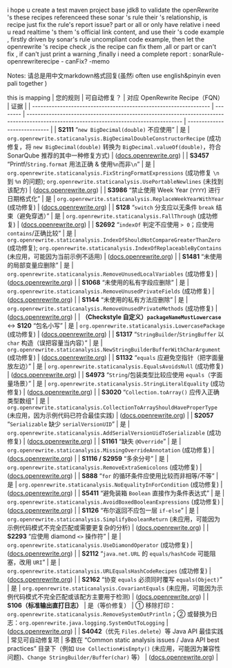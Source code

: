 i hope u create a test maven project base jdk8 
to validate the openRewrite 's these recipes referenceed these sonar 's rule
their 's relationship, is recipe just fix the rule's report issue? part or all or only have relative 
i need u read realtime 's them 's official link content, and use their 's code example ,
firstly driven by sonar's rule uncompliant code example, then let the openrewrite 's recipe check ,is the recipe
can fix them ,all or part or can't fix ,  if can't just print a warning ,finally i need a complete report : sonarRule-openrewriterecipe - canFix? -memo

Notes: 请总是用中文markdown格式回复(虽然i often use english&pinyin even pali together )  

this is mapping 
| 您的规则                                                             | 可自动修复？   | 对应 OpenRewrite Recipe（FQN）                                                                                                             | 证据                           |
| ---------------------------------------------------------------- | -------- | -------------------------------------------------------------------------------------------------------------------------------------- | ---------------------------- |
| **S2111** “`new BigDecimal(double)` 不应使用” | 是 | `org.openrewrite.staticanalysis.BigDecimalDoubleConstructorRecipe` (成功修复，将 `new BigDecimal(double)` 转换为 `BigDecimal.valueOf(double)`，符合 SonarQube 推荐的其中一种修复方式) | ([docs.openrewrite.org][1]) |
| **S3457** “Printf/`String.format` 用法正确 & 使用`%n`而非`\n`” | 是 | `org.openrewrite.staticanalysis.FixStringFormatExpressions` (成功修复 `\n` 到 `%n` 的问题); `org.openrewrite.staticanalysis.UsePortableNewlines` (未找到该配方) | ([docs.openrewrite.org][2]) |
| **S3986** “禁止使用 Week Year (`YYYY`) 进行日期格式化” | 是 | `org.openrewrite.staticanalysis.ReplaceWeekYearWithYear` (成功修复) | ([docs.openrewrite.org][3]) |
| **S128** “`switch` 分支应以无条件 `break` 结束（避免穿透）” | 是 | `org.openrewrite.staticanalysis.FallThrough` (成功修复) | ([docs.openrewrite.org][4]) |
| **S2692** “`indexOf` 判定不应使用 `> 0`；应使用 `contains`/正确比较” | 是 | `org.openrewrite.staticanalysis.IndexOfShouldNotCompareGreaterThanZero` (成功修复); `org.openrewrite.staticanalysis.IndexOfReplaceableByContains` (未应用，可能因为当前示例不适用) | ([docs.openrewrite.org][5]) |
| **S1481** “未使用的局部变量应删除” | 是 | `org.openrewrite.staticanalysis.RemoveUnusedLocalVariables` (成功修复) | ([docs.openrewrite.org][6]) |
| **S1068** “未使用的私有字段应删除” | 是 | `org.openrewrite.staticanalysis.RemoveUnusedPrivateFields` (成功修复) | ([docs.openrewrite.org][7]) |
| **S1144** “未使用的私有方法应删除” | 是 | `org.openrewrite.staticanalysis.RemoveUnusedPrivateMethods` (成功修复) | ([docs.openrewrite.org][8]) |
| **（Checkstyle 自定义）`packageNameMustLowercase`** ↔ **S120** “包名小写” | 是 | `org.openrewrite.staticanalysis.LowercasePackage` (成功修复) | ([docs.openrewrite.org][9]) |
| **S1317** “`StringBuilder`/`StringBuffer` 以 `char` 构造（误把容量当内容）” | 是 | `org.openrewrite.staticanalysis.NewStringBuilderBufferWithCharArgument` (成功修复) | ([docs.openrewrite.org][10]) |
| **S1132** “`equals` 应避免空指针（把字面量放左边）” | 是 | `org.openrewrite.staticanalysis.EqualsAvoidsNull` (成功修复) | ([docs.openrewrite.org][11]) |
| **S4973** “`String`/包装类型比较应使用 `equals`（字面量场景）” | 是 | `org.openrewrite.staticanalysis.StringLiteralEquality` (成功修复) | ([docs.openrewrite.org][12]) |
| **S3020** “`Collection.toArray()` 应传入正确类型数组” | 是 | `org.openrewrite.staticanalysis.CollectionToArrayShouldHaveProperType` (未应用，因为示例代码已符合最佳实践) | ([docs.openrewrite.org][13]) |
| **S2057** “`Serializable` 缺少 `serialVersionUID`” | 是 | `org.openrewrite.staticanalysis.AddSerialVersionUidToSerializable` (成功修复) | ([docs.openrewrite.org][14]) |
| **S1161** “缺失 `@Override`” | 是 | `org.openrewrite.staticanalysis.MissingOverrideAnnotation` (成功修复) | ([docs.openrewrite.org][15]) |
| **S1116 / S2959** “多余分号” | 是 | `org.openrewrite.staticanalysis.RemoveExtraSemicolons` (成功修复) | ([docs.openrewrite.org][16]) |
| **S888** “`for` 的循环条件应使用比较而非相等/不等” | 是 | `org.openrewrite.staticanalysis.NoEqualityInForCondition` (成功修复) | ([docs.openrewrite.org][17]) |
| **S5411** “避免装箱 `Boolean` 直接作为条件表达式” | 是 | `org.openrewrite.staticanalysis.AvoidBoxedBooleanExpressions` (成功修复) | ([docs.openrewrite.org][18]) |
| **S1126** “布尔返回不应包一层 `if-else`” | 是 | `org.openrewrite.staticanalysis.SimplifyBooleanReturn` (未应用，可能因为示例代码模式不完全匹配或需要更复杂的分析) | ([docs.openrewrite.org][19]) |
| **S2293** “应使用 diamond `<>` 操作符” | 是 | `org.openrewrite.staticanalysis.UseDiamondOperator` (成功修复) | ([docs.openrewrite.org][20]) |
| **S2112** “`java.net.URL` 的 `equals/hashCode` 可能阻塞，改用 `URI`” | 是 | `org.openrewrite.staticanalysis.URLEqualsHashCodeRecipes` (成功修复) | ([docs.openrewrite.org][21]) |
| **S2162** “协变 `equals` 必须同时覆写 `equals(Object)`” | 是 | `org.openrewrite.staticanalysis.CovariantEquals` (未应用，可能因为示例代码模式不完全匹配或该配方主要用于检测) | ([docs.openrewrite.org][22]) |
| **S106（标准输出直打日志）**                                               | 是（等价修复）  | ① 移除打印：`org.openrewrite.staticanalysis.RemoveSystemOutPrintln`；② 或替换为日志：`org.openrewrite.java.logging.SystemOutToLogging`              | ([docs.openrewrite.org][23]) |
| **S4042**（优先 `Files.delete`）等 Java API 最佳实践 | 常见可自动修复项 | 多数在 “Common static analysis issues / Java API best practices” 目录下（例如 `Use Collection#isEmpty()` (未应用，可能因为兼容性问题)、`Change StringBuilder/Buffer(char)` 等） | ([docs.openrewrite.org][24]) |

[1]: https://docs.openrewrite.org/recipes/staticanalysis/bigdecimalroundingconstantstoenums?utm_source=chatgpt.com "BigDecimal rounding constants to RoundingMode enums"
[2]: https://docs.openrewrite.org/recipes/staticanalysis/fixstringformatexpressions?utm_source=chatgpt.com "Fix String#format and String#formatted expressions"
[3]: https://docs.openrewrite.org/recipes/staticanalysis/replaceweekyearwithyear?utm_source=chatgpt.com "Week Year (YYYY) should not be used for date formatting"
[4]: https://docs.openrewrite.org/recipes/staticanalysis/fallthrough?utm_source=chatgpt.com "Fall through | OpenRewrite Docs"
[5]: https://docs.openrewrite.org/recipes/staticanalysis/indexofreplaceablebycontains?utm_source=chatgpt.com "indexOf() replaceable by contains()"
[6]: https://docs.openrewrite.org/recipes/staticanalysis/removeunusedlocalvariables?utm_source=chatgpt.com "Remove unused local variables | OpenRewrite Docs"
[7]: https://docs.openrewrite.org/recipes/staticanalysis/removeunusedprivatefields?utm_source=chatgpt.com "Remove unused private fields"
[8]: https://docs.openrewrite.org/recipes/staticanalysis/removeunusedprivatemethods?utm_source=chatgpt.com "Remove unused private methods"
[9]: https://docs.openrewrite.org/recipes/staticanalysis/lowercasepackage?utm_source=chatgpt.com "Rename packages to lowercase"
[10]: https://docs.openrewrite.org/recipes/staticanalysis/newstringbuilderbufferwithcharargument?utm_source=chatgpt.com "Change StringBuilder and StringBuffer character ..."
[11]: https://docs.openrewrite.org/recipes/staticanalysis/equalsavoidsnull?utm_source=chatgpt.com "Equals avoids null | OpenRewrite Docs"
[12]: https://docs.openrewrite.org/recipes/staticanalysis/stringliteralequality?utm_source=chatgpt.com "Use String.equals() on String literals"
[13]: https://docs.openrewrite.org/recipes/staticanalysis/collectiontoarrayshouldhavepropertype?utm_source=chatgpt.com "'Collection.toArray()' should be passed an array of the proper type"
[14]: https://docs.openrewrite.org/recipes/staticanalysis/addserialversionuidtoserializable?utm_source=chatgpt.com "Add serialVersionUID to a Serializable class when missing"
[15]: https://docs.openrewrite.org/recipes/staticanalysis/missingoverrideannotation?utm_source=chatgpt.com "Add missing @Override to overriding and implementing ..."
[16]: https://docs.openrewrite.org/recipes/staticanalysis/removeextrasemicolons?utm_source=chatgpt.com "Remove extra semicolons"
[17]: https://docs.openrewrite.org/recipes/staticanalysis/noequalityinforcondition?utm_source=chatgpt.com "Use comparison rather than equality checks in for conditions"
[18]: https://docs.openrewrite.org/recipes/staticanalysis/avoidboxedbooleanexpressions?utm_source=chatgpt.com "Avoid boxed boolean expressions"
[19]: https://docs.openrewrite.org/recipes/staticanalysis/simplifybooleanreturn?utm_source=chatgpt.com "Simplify boolean return"
[20]: https://docs.openrewrite.org/recipes/staticanalysis/usediamondoperator?utm_source=chatgpt.com "Use the diamond operator"
[21]: https://docs.openrewrite.org/recipes/staticanalysis/urlequalshashcoderecipes?utm_source=chatgpt.com "URL Equals and Hash Code"
[22]: https://docs.openrewrite.org/recipes/staticanalysis/covariantequals?utm_source=chatgpt.com "Covariant equals | OpenRewrite Docs"
[23]: https://docs.openrewrite.org/recipes/staticanalysis?utm_source=chatgpt.com "Static analysis and remediation | OpenRewrite Docs"
[24]: https://docs.openrewrite.org/recipes/staticanalysis/commonstaticanalysis?utm_source=chatgpt.com "Common static analysis issues"
